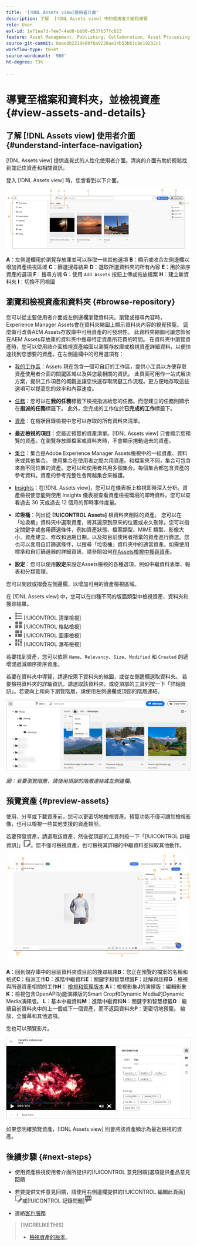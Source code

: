 ```yaml
---
title: '[!DNL Assets view]使用者介面'
description: 了解  [!DNL Assets view] 中的使用者介面和導覽
role: User
exl-id: 1e71ea7d-fee7-4ed0-bb80-d537b57fc823
feature: Asset Management, Publishing, Collaboration, Asset Processing
source-git-commit: 8aae8b2219e60f0a9220aa34b53bb3c8e19232c1
workflow-type: tm+mt
source-wordcount: '980'
ht-degree: 73%

---
```


# 導覽至檔案和資料夾，並檢視資產 {#view-assets-and-details}

<!-- TBD: Give screenshots of all views with many assets. Zoom out to showcase how the thumbnails/tiles flow on the UI in different views. -->

<!-- TBD: The options in left sidebar may change. Shared with me and Shared by me are missing for now. Update this section as UI is updated. -->

## 了解 [!DNL Assets view] 使用者介面 {#understand-interface-navigation}

[!DNL Assets view] 提供直覺式的人性化使用者介面。清爽的介面有助於輕鬆找到並記住資產和相關資訊。

登入 [!DNL Assets view] 時，您會看到以下介面。

![[!DNL Assets view] 使用者介面](assets/assets-view-interface.png)

**A**：左側邊欄用於瀏覽存放庫並可以存取一些其他選項 **B**：顯示或收合左側邊欄以增加資產檢視區域 **C**：篩選搜尋結果 **D**：選取所選資料夾的所有內容 **E**：用於排序資產的選項 **F**：搜尋方塊 **G**：使用 `Add Assets` 按鈕上傳或拖放檔案 **H**：建立新資料夾 **I**：切換不同視圖

<!-- TBD: Need an embedded video here with narration. It has to be hosted on MPC to be embeddable. -->

## 瀏覽和檢視資產和資料夾 {#browse-repository}

您可以從主要使用者介面或左側邊欄瀏覽資料夾。瀏覽或搜尋內容時，Experience Manager Assets會在資料夾縮圖上顯示資料夾內容的視覺預覽。 這麼做可改善AEM Assets存放庫中可用資產的可發現性。 此資料夾縮圖可讓您節省在AEM Assets存放庫的資料夾中搜尋特定資產所花費的時間。
在資料夾中瀏覽資產時，您可以使用該介面檢視資產縮圖以瀏覽存放庫或檢視資產詳細資料，以便快速找到您想要的資產。在左側邊欄中的可用選項有：

* [我的工作區](/help/assets/my-workspace-assets-view.md)：Assets 現在包含一個可自訂的工作區，提供小工具以方便存取資產使用者介面的關鍵區域以及與您最相關的資訊。 此頁面可用作一站式解決方案，提供工作項目的概觀並讓您快速存取關鍵工作流程。更方便地存取這些選項可以提高您的效率和內容速度。
* [任務](/help/assets/my-workspace-assets-view.md)：您可以在&#x200B;**我的任務**&#x200B;標籤下檢視指派給您的任務。而您建立的任務則顯示在&#x200B;**指派的任務**&#x200B;標籤下。 此外，您完成的工作位於&#x200B;**已完成的工作**&#x200B;標籤下。
* [資產](/help/assets/manage-organize-assets-view.md)：在樹狀目錄檢視中您可以存取的所有資料夾清單。
* **最近檢視的項目**：您最近預覽的資產清單。[!DNL Assets view] 只會顯示您預覽的資產。在瀏覽存放庫檔案或資料夾時，不會顯示捲動過去的資產。
* [集合](/help/assets/manage-collections-assets-view.md)：集合是Adobe Experience Manager Assets檢視中的一組資產、資料夾或其他集合。 使用集合在使用者之間共用資產。和檔案夾不同，集合可包含來自不同位置的資產。您可以和使用者共用多個集合。每個集合都包含資產的參考資料。資產的參考完整性會跨越集合來維護。

* [Insights](/help/assets/manage-reports-assets-view.md#view-live-statistics)：在[!DNL Assets view]，您可以在儀表板上檢視即時深入分析。資產檢視使您能夠使用 Insights 儀表板查看資產檢視環境的即時資料。您可以查看過去 30 天或過去 12 個月的即時事件度量。

* **垃圾桶**：列出從 **[!UICONTROL Assets]** 根資料夾刪除的資產。 您可以在「垃圾桶」資料夾中選取資產，將其還原到原來的位置或永久刪除。您可以指定關鍵字或套用篩選條件，例如資產狀態、檔案類型、MIME 類型、影像大小、資產建立、修改和過期日期，以及按目前使用者捨棄的資產進行篩選。您也可以套用自訂篩選條件，以搜尋「垃圾桶」資料夾中的適當資產。如需使用標準和自訂篩選器的詳細資訊，請參閱如何[在Assets檢視中搜尋資產](/help/assets/search-assets-view.md)。
* **設定**：您可以使用&#x200B;**設定**&#x200B;來設定Assets檢視的各種選項，例如中繼資料表單、報表和分類管理。

<!-- TBD: Not sure if we want to publish these right now. CC Libs are beta as per Greg.
* **Libraries**: Access to [!DNL Adobe Creative Cloud Team] (CCT) Libraries view. This view is visible only if the user is entitled to CCT Libraries.
-->

<!-- TBD: My Work Space shows task inbox and it is not visible on AEM Cloud Demos as of now. It is the source of truth server hence not documenting My Work Space option for now.
-->

您可以開啟或摺疊左側邊欄，以增加可用的資產檢視區域。

在 [!DNL Assets view] 中，您可以在四種不同的版面類型中檢視資產、資料夾和搜尋結果。

* ![清單檢視圖示](assets/do-not-localize/list-view.png) [!UICONTROL 清單檢視]
* ![格點檢視圖示](assets/do-not-localize/grid-view.png) [!UICONTROL 格點檢視]
* ![圖庫檢視圖示](assets/do-not-localize/gallery-view.png) [!UICONTROL 圖庫檢視]
* ![瀑布檢視圖示](assets/do-not-localize/waterfall-view.png) [!UICONTROL 瀑布檢視]

若要找到資產，您可以依照 `Name`、`Relevancy`、`Size`、`Modified` 和 `Created` 的遞增或遞減順序排序資產。

若要在資料夾中導覽，請連按兩下資料夾的縮圖，或從左側邊欄選取資料夾。 若要檢視資料夾的詳細資訊，請選取該資料夾，或從頂部的工具列按一下「詳細資訊」。若要向上和向下瀏覽階層，請使用左側邊欄或頂部的階層連結。

![瀏覽資料夾](assets/browsing-folders.png)

*圖：若要瀏覽階層，請使用頂部的階層連結或左側邊欄。*

## 預覽資產 {#preview-assets}

使用、分享或下載資產前，您可以更密切地檢視資產。預覽功能不僅可讓您檢視影像，也可以檢視一些其他支援的資產類型。

若要預覽資產，請選取該資產，然後從頂部的工具列按一下「[!UICONTROL 詳細資訊]」![詳細資訊圖示](assets/do-not-localize/edit-in-icon.png)。您不僅可檢視資產，也可檢視其詳細的中繼資料並採取其他動作。

![預覽資產](/help/assets/assets/navigate-file-folder-dm.png)

**A**：回到儲存庫中的目前資料夾或目前的搜尋結果&#x200B;**B**：您正在預覽的檔案的名稱和格式&#x200B;**C**：指派工作&#x200B;**D**：進階中繼資料&#x200B;**E**：關鍵字和智慧標籤&#x200B;**F**：註解與註釋&#x200B;**G**：檢視與所選資產相關的工作&#x200B;**H**： [檢視和管理版本](/help/assets/manage-organize-assets-view.md#versions-of-assets) **A i**：檢視影象&#x200B;**J**&#x200B;的演繹版：編輯影象&#x200B;**K**：檢視包含OpenAPI功能演繹版的Smart Crop和Dynamic Media的Dynamic Media演繹版。 **L**：基本中繼資料&#x200B;**M**：進階中繼資料&#x200B;**N**：關鍵字和智慧標籤&#x200B;**O**：繼續目前資料夾中的上一個或下一個資產，而不返回資料夾&#x200B;**P**：更密切地預覽。 縮放、全螢幕和其他選項。

您也可以預覽影片。

![影片預覽](assets/preview-video.png)

如果您明確預覽資產，[!DNL Assets view] 則會將該資產顯示為最近檢視的資產。

<!-- TBD: Describe the options.

Explicitly previewed assets are displayed as recently viewed assets. Give screenshot of this.
Other use cases after previewing.
-->

## 後續步驟 {#next-steps}

* 使用資產檢視使用者介面所提供的[!UICONTROL 意見回饋]選項提供產品意見回饋

* 若要提供文件意見回饋，請使用右側邊欄提供的[!UICONTROL 編輯此頁面]![來編輯頁面](assets/do-not-localize/edit-page.png)或[!UICONTROL 記錄問題]![來建立 GitHub 問題](assets/do-not-localize/github-issue.png)

* 連絡[客戶服務](https://experienceleague.adobe.com/zh-hant?support-solution=General#support)

>[!MORELIKETHIS]
>
>* [檢視資產的版本](/help/assets/manage-organize-assets-view.md#view-versions)。
